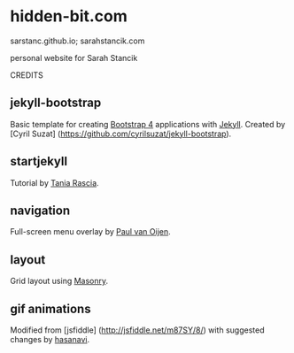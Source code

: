 hidden-bit.com
==================

sarstanc.github.io;
sarahstancik.com

personal website for Sarah Stancik

CREDITS

jekyll-bootstrap
---

Basic template for creating [Bootstrap 4](http://v4-alpha.getbootstrap.com/) applications
with [Jekyll](http://jekyllrb.com).
Created by [Cyril Suzat] (https://github.com/cyrilsuzat/jekyll-bootstrap).

startjekyll
---

Tutorial by [Tania Rascia](https://taniarascia.com/make-a-static-website-with-jekyll).

navigation
---

Full-screen menu overlay by [Paul van Oijen](http://codepen.io/PaulVanO/pen/XJYGNQ).

layout
---

Grid layout using [Masonry](http://masonry.desandro.com/).

gif animations
---

Modified from [jsfiddle] (http://jsfiddle.net/m87SY/8/) with suggested changes by [hasanavi](http://stackoverflow.com/questions/600743/how-to-get-div-height-to-auto-adjust-to-background-size).
